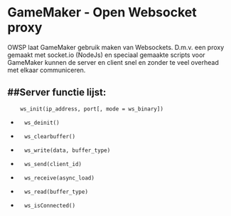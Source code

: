GameMaker - Open Websocket proxy
=======

OWSP laat GameMaker gebruik maken van Websockets.
D.m.v. een proxy gemaakt met socket.io (NodeJs) en speciaal gemaakte scripts voor GameMaker kunnen de server
en client snel en zonder te veel overhead met elkaar communiceren.

##Server functie lijst:
- 
        ws_init(ip_address, port[, mode = ws_binary])
- 
        ws_deinit()
- 
        ws_clearbuffer()
- 
        ws_write(data, buffer_type)
- 
        ws_send(client_id)
- 
        ws_receive(async_load)
- 
        ws_read(buffer_type)
- 
        ws_isConnected()
